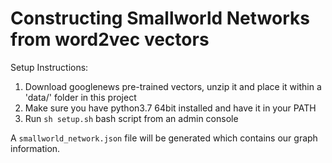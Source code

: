 # Constructing Smallworld Networks from word2vec vectors

Setup Instructions:

1. Download googlenews pre-trained vectors, unzip it and place it within a 'data/' folder in this project
2. Make sure you have python3.7 64bit installed and have it in your PATH
3. Run `sh setup.sh` bash script from an admin console

A `smallworld_network.json` file will be generated which contains our graph information.